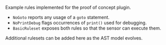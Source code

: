 Example rules implemented for the proof of concept plugin.

- `NoGoto` reports any usage of a `goto` statement.
- `NoPrintDebug` flags occurrences of `print()` used for debugging.
- `BasicRuleset` exposes both rules so that the sensor can execute them.

Additional rulesets can be added here as the AST model evolves.
